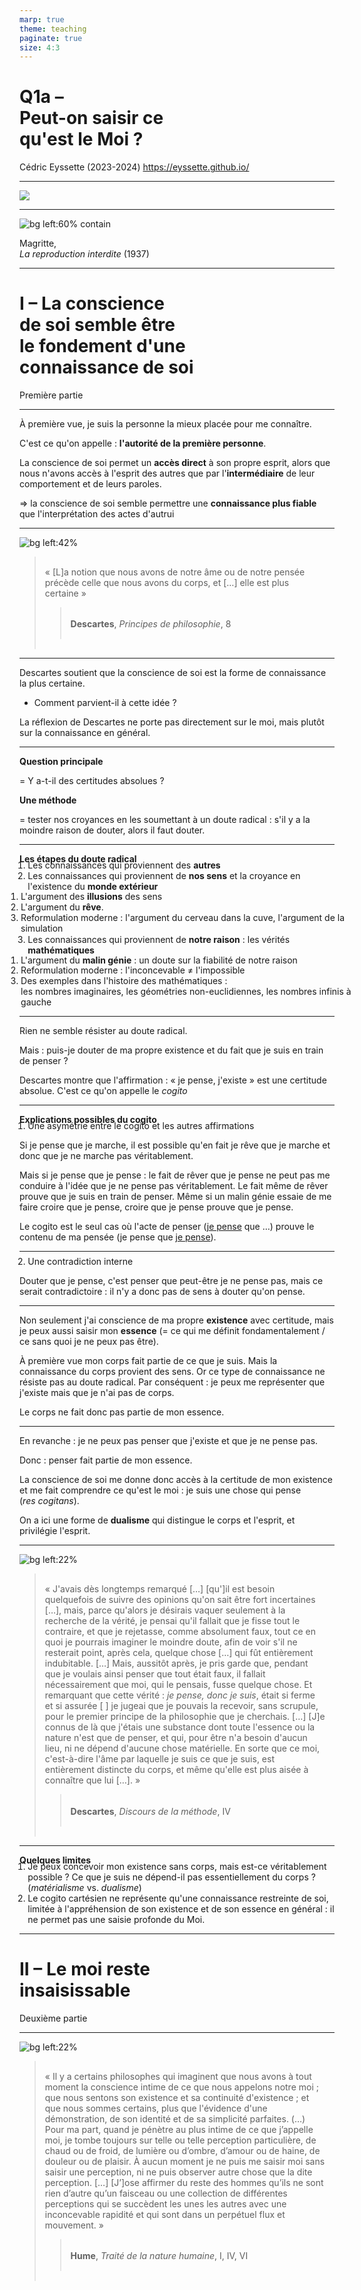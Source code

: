 ```yaml
---
marp: true
theme: teaching
paginate: true
size: 4:3
---
```


<!-- _class: titre -->

# Q1a – <br>Peut-on saisir ce<br>qu'est le Moi ? <!-- fit -->
Cédric Eyssette (2023-2024)
https://eyssette.github.io/


---
<!-- _class: i1t0 pp -->

![](https://d2r55xnwy6nx47.cloudfront.net/uploads/2018/12/MirrorMonkey_AndreMouton_2880x1620.jpg)


<!-- Conscience :
conscience morale
"cas de conscience", "avoir mauvaise conscience", "avoir la conscience tranquille", "avoir un poids sur la conscience", "avoir sa conscience pour soi"
capacité de juger du bien et du mal et de juger ses propres actes

conscience psychologique
"prendre conscience", "perdre conscience", "j'en ai bien conscience"
une forme de connaissance directe présente à l'esprit

Une forme de connaissance présente à l'esprit sur le moment présent

conscience du monde extérieur / conscience de soi-même
sous la forme de représentations mentales (conscience d'accès) / sous la forme de sensations, d'une expérience vécue, un certain ressenti subjectif intérieur (conscience phénoménale)
conscience immédiate / conscience réfléchie
premier ordre (conscience de X) / second ordre (conscience d'avoir conscience de X)


Termes liés : 
"avoir une conscience politique"
-->


---
<!-- _class: pp fp-->
![bg left:60% contain](https://www.moma.org/d/assets/W1siZiIsIjIwMTgvMTAvMzEvMnkzOXFvdGNheV85MTk2OC5qcGciXSxbInAiLCJjb252ZXJ0IiwiLXF1YWxpdHkgOTAgLXJlc2l6ZSAyMDAweDIwMDBcdTAwM2UiXV0/91968.jpg?sha=05e2fc3bb98b6deb)

Magritte,<br>_La reproduction interdite_ (1937)

---
<!-- _class: partie -->
# I – La conscience <br>de soi semble être<br> le fondement d'une <br>connaissance de soi <!-- fit -->
Première partie


---
<!-- _class: fppp -->
À première vue, je suis la personne la mieux placée pour me connaître.

<span data-marpit-fragment="1">C'est ce qu'on appelle : **l'autorité de la première personne**.</span>

<span data-marpit-fragment="2">La conscience de soi permet un **accès direct** à son propre esprit, alors que nous n'avons accès à l'esprit des autres que par l'**intermédiaire** de leur comportement et de leurs paroles.</span>

<span data-marpit-fragment="3">&rArr; la conscience de soi semble permettre une **connaissance plus fiable** que l'interprétation des actes d'autrui</span>


---
<!-- _class: citationC -->

![bg left:42%](https://upload.wikimedia.org/wikipedia/commons/7/73/Frans_Hals_-_Portret_van_Ren%C3%A9_Descartes.jpg)

> « [L]a notion que nous avons de notre âme ou de notre pensée précède celle que nous avons du corps, et […] elle est plus certaine »
>> **Descartes**, _Principes de philosophie_, 8


---
<!-- _class:  -->
Descartes soutient que la conscience de soi est la forme de connaissance la plus certaine.

- Comment parvient-il à cette idée ?

<span data-marpit-fragment="1">La réflexion de Descartes ne porte pas directement sur le moi, mais plutôt sur la connaissance en général.</span>

<!-- on retrouvera Descartes dans la dernière séquence de l'année qui portera sur ce type de sujets -->

---
<!-- _class:  -->
#### Question principale
<span data-marpit-fragment="1">= Y a-t-il des certitudes absolues ?</span>

#### <span data-marpit-fragment="2">Une méthode</span>
<span data-marpit-fragment="3">= tester nos croyances en les soumettant à un doute radical :</span><span data-marpit-fragment="4"> s'il y a la moindre raison de douter, alors il faut douter.</span>


<!--
#### Précisions sur le doute radical

<span data-marpit-fragment="1">**≠ doute ordinaire** :</span><span data-marpit-fragment="2"> le doute ordinaire est suscité par une situation, ou un état psychique particulier qui nous fait douter ; tandis que le doute radical est volontaire.</span>

<span data-marpit-fragment="3">**≠ un doute complotiste** :</span><span data-marpit-fragment="4"> le doute radical ne s'applique pas à des faits particuliers, mais vise à déterminer le type de connaissance à laquelle on peut parvenir en général.</span>
-->


---
<!-- _class: fmmmmmm -->
<style scoped>
h4 {margin-bottom:0; margin-top:0.5em!important}
ol {margin-top:-0.1em}
ol li {margin-left:-0.75em; }
ol li li {margin-left:-2.5em; line-height:1.2em; margin-right:-2em;}
</style>
#### Les étapes du doute radical

1) Les connaissances qui proviennent des **autres**
2) Les connaissances qui proviennent de **nos sens** et la croyance en l'existence du **monde extérieur**
	1) L'argument des **illusions** des sens
	2) L'argument du **rêve**.
	3) Reformulation moderne : l'argument du cerveau dans la cuve, <span data-marpit-fragment="1">l'argument de la simulation</span>
3) Les connaissances qui proviennent de **notre raison** : les vérités **mathématiques**
	1) L'argument du **malin génie** <span data-marpit-fragment="2">: un doute sur la fiabilité de notre raison</span>
	2) Reformulation moderne : l'inconcevable ≠ l'impossible
	3) Des exemples dans l'histoire des mathématiques : <br><span data-marpit-fragment="3">les nombres imaginaires</span><span data-marpit-fragment="4">, les géométries non-euclidiennes</span><span data-marpit-fragment="5">, les nombres infinis à gauche</span>

---
<!-- _class:  -->
Rien ne semble résister au doute radical.

<span data-marpit-fragment="1">Mais : puis-je douter de ma propre existence et du fait que je suis en train de penser ?</span>

<span data-marpit-fragment="2">Descartes montre que l'affirmation : « je pense, j'existe » est une certitude absolue.</span> <span data-marpit-fragment="3">C'est ce qu'on appelle le _cogito_</span>

---
<!-- _class: fmmm -->
<style scoped>
ol {margin-top:-0.25em}
</style>
#### Explications possibles du cogito

1. <span data-marpit-fragment="1">Une asymétrie entre le cogito et les autres affirmations</span>

<span data-marpit-fragment="2">Si je pense que je marche, il est possible qu'en fait je rêve que je marche et donc que je ne marche pas véritablement.</span>

<span data-marpit-fragment="3">Mais si je pense que je pense : le fait de rêver que je pense ne peut pas me conduire à l'idée que je ne pense pas véritablement. Le fait même de rêver prouve que je suis en train de penser.</span>
<span data-marpit-fragment="4">Même si un malin génie essaie de me faire croire que je pense, croire que je pense prouve que je pense.</span>

<span data-marpit-fragment="5">Le cogito est le seul cas où l'acte de penser (<u>je pense</u> que …) prouve le contenu de ma pensée (je pense que <u>je pense</u>).</span>

---
<!-- _class:  -->
2. Une contradiction interne

Douter que je pense, c'est penser que peut-être je ne pense pas<span data-marpit-fragment="1">, mais ce serait contradictoire : il n'y a donc pas de sens à douter qu'on pense.</span>


---
<!-- _class: fp -->
Non seulement j'ai conscience de ma propre **existence** avec certitude<span data-marpit-fragment="1">, mais je peux aussi saisir mon **essence**</span> <span data-marpit-fragment="2">(= ce qui me définit fondamentalement / ce sans quoi je ne peux pas être)</span>.

<span data-marpit-fragment="3">À première vue mon corps fait partie de ce que je suis.</span><span data-marpit-fragment="4"> Mais la connaissance du corps provient des sens.</span><span data-marpit-fragment="5"> Or ce type de connaissance ne résiste pas au doute radical.</span><span data-marpit-fragment="6"> Par conséquent : je peux me représenter que j'existe mais que je n'ai pas de corps.</span>

<span data-marpit-fragment="7">Le corps ne fait donc pas partie de mon essence.</span>


---
<!-- _class: fppppp -->
En revanche : je ne peux pas penser que j'existe et que je ne pense pas.

<span data-marpit-fragment="1">Donc : penser fait partie de mon essence.</span>

<span data-marpit-fragment="2">La conscience de soi me donne donc accès à la certitude de mon existence et me fait comprendre ce qu'est le moi</span><span data-marpit-fragment="3"> : je suis une chose qui pense (_res cogitans_).</span>

<span data-marpit-fragment="4">On a ici une forme de **dualisme** qui distingue le corps et l'esprit, et privilégie l'esprit.</span>


---
<!-- _class: citationC fmmmmmm -->
<style scoped>
blockquote{padding:2px 15px}
blockquote blockquote{padding-top:0.3em!important;}
</style>
![bg left:22%](https://upload.wikimedia.org/wikipedia/commons/7/73/Frans_Hals_-_Portret_van_Ren%C3%A9_Descartes.jpg)

><span data-marpit-fragment="1">« J'avais dès longtemps remarqué […] [qu']il est besoin quelquefois de suivre des opinions qu'on sait être fort incertaines […],</span><span data-marpit-fragment="2"> mais, parce qu'alors je désirais vaquer seulement à la recherche de la vérité, je pensai qu'il fallait que je fisse tout le contraire, et que je rejetasse, comme absolument faux, tout ce en quoi je pourrais imaginer le moindre doute, afin de voir s'il ne resterait point, après cela, quelque chose […] qui fût entièrement indubitable. […]</span>
><span data-marpit-fragment="3">Mais, aussitôt après, je pris garde que, pendant que je voulais ainsi penser que tout était faux, il fallait nécessairement que moi, qui le pensais, fusse quelque chose. Et remarquant que cette vérité : _je pense, donc je suis_, était si ferme et si assurée [ ] je jugeai que je pouvais la recevoir, sans scrupule, pour le premier principe de la philosophie que je cherchais.</span>
><span data-marpit-fragment="4">[…] [J]e connus de là que j'étais une substance dont toute l'essence ou la nature n'est que de penser, et qui, pour être n'a besoin d'aucun lieu, ni ne dépend d'aucune chose matérielle. En sorte que ce moi, c'est-à-dire l'âme par laquelle je suis ce que je suis, est entièrement distincte du corps, et même qu'elle est plus aisée à connaître que lui […]. »</span>
>>**Descartes**, _Discours de la méthode_, IV

---
<!-- _class: fpp -->
<style scoped>
ol {margin-top:-0.5em}
</style>

#### Quelques limites

1) Je peux concevoir mon existence sans corps, mais est-ce véritablement possible ? Ce que je suis ne dépend-il pas essentiellement du corps ? <span data-marpit-fragment="1">(_matérialisme_ vs. _dualisme_)</span>
2) Le cogito cartésien ne représente qu'une connaissance restreinte de soi, limitée à l'appréhension de son existence et de son essence en général : il ne permet pas une saisie profonde du Moi.


---
<!-- _class: partie -->
# II – Le moi reste <br>insaisissable <!-- fit -->
Deuxième partie


<!-- 
Expérience :
* cherchez un stylo dans votre trousse
* cherchez votre moi intérieur

Pourquoi est-ce différent ?


Il y a une différence entre chercher un stylo dans une trousse et chercher son propre moi intérieur :
- le moi n'est pas une chose extérieure qu'on peut localiser précisément dans l'espace (le cerveau ≠ le moi)
- on n'a pas une idée préalable précise de ce qu'est le moi (pas de définition stable)
- le moi n'a pas des contours précis qui permettraient de le saisir (indétermination du moi, caractère fluctuant du moi)

 -->

---
<!-- _class: citationC fmmmm -->
![bg left:22%](https://upload.wikimedia.org/wikipedia/commons/thumb/e/ea/Painting_of_David_Hume.jpg/520px-Painting_of_David_Hume.jpg)

><span data-marpit-fragment="1">« Il y a certains philosophes qui imaginent que nous avons à tout moment la conscience intime de ce que nous appelons notre moi ; que nous sentons son existence et sa continuité d'existence ; et que nous sommes certains, plus que l'évidence d'une démonstration, de son identité et de sa simplicité parfaites. (…)</span>
><span data-marpit-fragment="2">Pour ma part, quand je pénètre au plus intime de ce que j’appelle moi, je tombe toujours sur telle ou telle perception particulière, de chaud ou de froid, de lumière ou d’ombre, d’amour ou de haine, de douleur ou de plaisir. À aucun moment je ne puis me saisir moi sans saisir une perception, ni ne puis observer autre chose que la dite perception.</span><span data-marpit-fragment="3"> […] [J’]ose affirmer du reste des hommes qu’ils ne sont rien d’autre qu’un faisceau ou une collection de différentes perceptions qui se succèdent les unes les autres avec une inconcevable rapidité et qui sont dans un perpétuel flux et mouvement. »</span>
>>**Hume**, _Traité de la nature humaine_, I, IV, VI


<!-- 

 -->

<!-- 

Comparaison avec le bouddhisme : 
https://josephsoleary.typepad.com/my_weblog/2012/12/hume-et-le-bouddhisme.html
https://encyclo-philo.fr/bouddhisme-a#doctrnonsoi
https://plato.stanford.edu/entries/buddha/#NonSel

https://www.youtube.com/watch?v=XeZDt43Pij8

 -->
